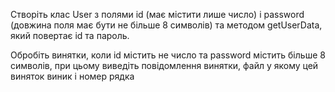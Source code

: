 Створіть клас User з полями id (має містити лише число) і password (довжина поля має бути не більше 8 символів) та методом getUserData, який повертає id та пароль.

Обробіть винятки, коли id містить не число та password містить більше 8 символів, при цьому виведіть повідомлення винятки, файл у якому цей виняток виник і номер рядка